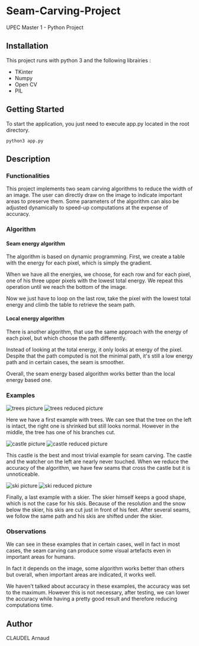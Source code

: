 # Seam-Carving-Project

UPEC Master 1 - Python Project

## Installation

This project runs with python 3 and the following librairies :

* TKinter
* Numpy
* Open CV
* PIL

## Getting Started

To start the application, you just need to execute app.py located in the root directory.

```
python3 app.py
```

## Description

### Functionalities

This project implements two seam carving algorithms to reduce the width of an image. The user can directly draw on the image to indicate important areas to preserve them. Some parameters of the algorithm can also be adjusted dynamically to speed-up computations at the expense of accuracy.

### Algorithm

#### Seam energy algorithm

The algorithm is based on dynamic programming.
First, we create a table with the energy for each pixel, which is simply the gradient.

When we have all the energies, we choose, for each row and for each pixel, one of his three upper pixels with the lowest total energy. We repeat this operation until we reach the bottom of the image.

Now we just have to loop on the last row, take the pixel with the lowest total energy and climb the table to retrieve the seam path.

#### Local energy algorithm

There is another algorithm, that use the same approach with the energy of each pixel, but which choose the path differently.

Instead of looking at the total energy, it only looks at energy of the pixel. Despite that the path computed is not the minimal path, it's still a low energy path and in certain cases, the seam is smoother.

Overall, the seam energy based algorithm works better than the local energy based one.

### Examples

![trees picture](resources/pictures/trees.jpg) ![trees reduced picture](resources/pictures/trees2.jpg)

Here we have a first example with trees. We can see that the tree on the left is intact, the right one is shrinked but still looks normal.
However in the middle, the tree has one of his branches cut. 

![castle picture](resources/pictures/castle.jpg) ![castle reduced picture](resources/pictures/castle2.jpg)

This castle is the best and most trivial example for seam carving. The castle and the watcher on the left are nearly never touched. When we reduce the accuracy of the algorithm, we have few seams that cross the castle but it is unnoticeable.

![ski picture](resources/pictures/ski.jpg) ![ski reduced picture](resources/pictures/ski2.jpg)

Finally, a last example with a skier. The skier himself keeps a good shape, which is not the case for his skis. 
Because of the resolution and the snow below the skier, his skis are cut just in front of his feet. After several seams, we follow the same path and his skis are shifted under the skier.

### Observations

We can see in these examples that in certain cases, well in fact in most cases, the seam carving can produce some visual artefacts even in important areas for humans.

In fact it depends on the image, some algorithm works better than others but overall, when important areas are indicated, it works well.

We haven't talked about accuracy in these examples, the accuracy was set to the maximum. However this is not necessary, after testing, we can lower the accuracy while having a pretty good result and therefore reducing computations time.

## Author

CLAUDEL Arnaud